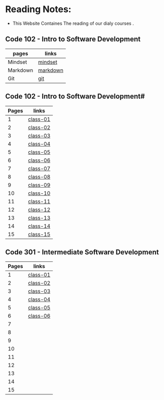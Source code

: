 # Reading Notes:

- This Website Containes The reading of our  dialy courses .


## Code 102 - Intro to Software Development



| pages   | links                                                        |
| ------- | ----------------------------------------------------         |
| Mindset |[mindset](https://anagheembayan.github.io/reading-nots/Mindset)                                                                 |
| Markdown|[markdown](https://anagheembayan.github.io/reading-nots/Markdown)                                                                |
| Git     |[git](https://anagheembayan.github.io/reading-nots/Gittutorial) 


##  Code 102 - Intro to Software Development#


| Pages  | links                |
| ------------- | ------------- |
| 1  | [class-01](https://anagheembayan.github.io/reading-nots/class-01) |
| 2  |[class-02](https://anagheembayan.github.io/reading-nots/class-02)  |
| 3  |[class-03](https://anagheembayan.github.io/reading-nots/class-03) |
| 4  |[class-04](https://anagheembayan.github.io/reading-nots/class-04) |
| 5  |[class-05](https://anagheembayan.github.io/reading-nots/class-05) |
| 6  | [class-06](https://anagheembayan.github.io/reading-nots/class-06)|
| 7  |[class-07](https://anagheembayan.github.io/reading-nots/class-07)|
| 8  |[class-08](https://anagheembayan.github.io/reading-nots/class-08) |
| 9  | [class-09](https://anagheembayan.github.io/reading-nots/class-09)|
| 10 |[class-10](https://anagheembayan.github.io/reading-nots/class-10) |
| 11 |[class-11](https://anagheembayan.github.io/reading-nots/class-11) |
| 12 | [class-12](https://anagheembayan.github.io/reading-nots/class-12) | 
| 13 |[class-13](https://anagheembayan.github.io/reading-nots/class-13) |
| 14 |[class-14](https://anagheembayan.github.io/reading-nots/class-14) |
| 15 |[class-15](https://anagheembayan.github.io/reading-nots/class-15) |


##  Code 301 - Intermediate Software Development

| Pages  | links                |
| ------------- | ------------- |
| 1  | [class-01](https://anagheembayan.github.io/reading-nots/301-class-01)|
| 2  | [class-02](https://anagheembayan.github.io/reading-nots/301-class-02)|
| 3  | [class-03](https://anagheembayan.github.io/reading-nots/301-class-03) |
| 4  | [class-04](https://anagheembayan.github.io/reading-nots/301-class-04)  |
| 5  | [class-05](https://anagheembayan.github.io/reading-nots/301-class-05) |
| 6  | [class-06](https://anagheembayan.github.io/reading-nots/301-class-06)  |
| 7  | |
| 8  | |
| 9  | |
| 10 | |
| 11 | |
| 12 | | 
| 13 | |
| 14 | |
| 15 | |








